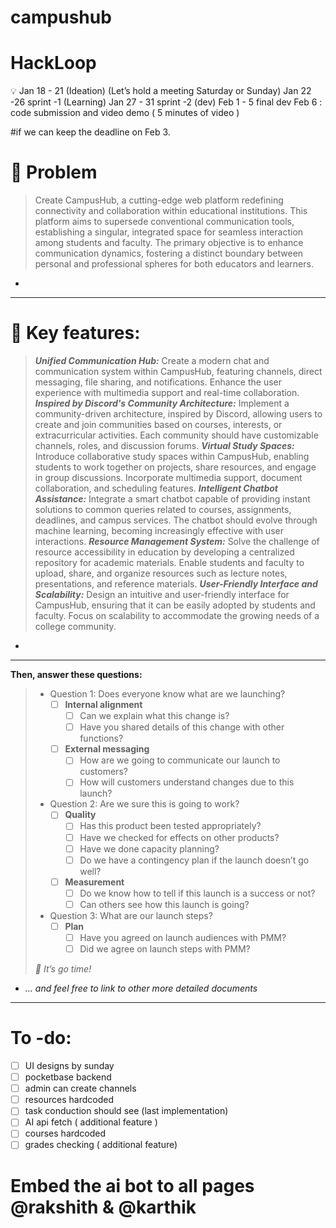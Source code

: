 # campushub
# HackLoop

<aside>
💡 Jan 18 - 21 (Ideation) (Let’s hold a meeting Saturday or Sunday)
Jan 22 -26 sprint -1 (Learning)
Jan 27 - 31 sprint -2 (dev)
Feb 1 - 5 final dev 
Feb 6 : code submission and video demo ( 5 minutes of video )

#if we can keep the deadline  on  Feb 3.

</aside>

# 👀 Problem

> Create CampusHub, a cutting-edge web platform redefining connectivity and collaboration within educational institutions. This platform aims to supersede conventional communication tools, establishing a singular, integrated space for seamless interaction among students and faculty. The primary objective is to enhance communication dynamics, fostering a distinct boundary between personal and professional spheres for both educators and learners.
> 
- 

---

# 💭 Key features:

> 
> 
> 
> ***Unified Communication Hub:***
> Create a modern chat and communication system within CampusHub, featuring channels,
> direct messaging, file sharing, and notifications. Enhance the user experience with
> multimedia support and real-time collaboration.
> ***Inspired by Discord's Community Architecture:***
> Implement a community-driven architecture, inspired by Discord, allowing users to create
> and join communities based on courses, interests, or extracurricular activities. Each
> community should have customizable channels, roles, and discussion forums.
> ***Virtual Study Spaces:***
> Introduce collaborative study spaces within CampusHub, enabling students to work together
> on projects, share resources, and engage in group discussions. Incorporate multimedia
> support, document collaboration, and scheduling features.
> ***Intelligent Chatbot Assistance:***
> Integrate a smart chatbot capable of providing instant solutions to common queries related to
> courses, assignments, deadlines, and campus services. The chatbot should evolve through
> machine learning, becoming increasingly effective with user interactions.
> ***Resource Management System:***
> Solve the challenge of resource accessibility in education by developing a centralized
> repository for academic materials. Enable students and faculty to upload, share, and
> organize resources such as lecture notes, presentations, and reference materials.
> ***User-Friendly Interface and Scalability:***
> Design an intuitive and user-friendly interface for CampusHub, ensuring that it can be easily
> adopted by students and faculty. Focus on scalability to accommodate the growing needs of
> a college community.
> 
- 

---




**Then, answer these questions:**
> 
> - Question 1: Does everyone know what are we launching?
>     - [ ]  **Internal alignment**
>         - [ ]  Can we explain what this change is?
>         - [ ]  Have you shared details of this change with other functions?
>     - [ ]  **External messaging**
>         - [ ]  How are we going to communicate our launch to customers?
>         - [ ]  How will customers understand changes due to this launch?
> - Question 2: Are we sure this is going to work?
>     - [ ]  **Quality**
>         - [ ]  Has this product been tested appropriately?
>         - [ ]  Have we checked for effects on other products?
>         - [ ]  Have we done capacity planning?
>         - [ ]  Do we have a contingency plan if the launch doesn’t go well?
>     - [ ]  **Measurement**
>         - [ ]  Do we know how to tell if this launch is a success or not?
>         - [ ]  Can others see how this launch is going?
> - Question 3: What are our launch steps?
>     - [ ]  **Plan**
>         - [ ]  Have you agreed on launch audiences with PMM?
>         - [ ]  Did we agree on launch steps with PMM?
> 
> *🚀 It’s go time!*
> 
- *... and feel free to link to other more detailed documents*
****

# To -do:

- [ ]  UI designs by sunday
- [ ]  pocketbase backend
- [ ]  admin can create channels
- [ ]  resources hardcoded
- [ ]  task conduction should see (last implementation)
- [ ]  AI  api fetch ( additional feature )
- [ ]  courses hardcoded
- [ ]  grades checking ( additional feature)

# Embed the ai bot to all pages @rakshith & @karthik

